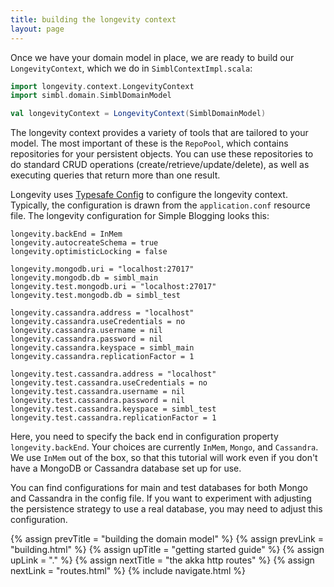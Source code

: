 ```yaml
---
title: building the longevity context
layout: page
---
```


Once we have your domain model in place, we are ready to build our
`LongevityContext`, which we do in `SimblContextImpl.scala`:

```scala
import longevity.context.LongevityContext
import simbl.domain.SimblDomainModel

val longevityContext = LongevityContext(SimblDomainModel)
```

The longevity context provides a variety of tools that are tailored to
your model. The most important of these is the `RepoPool`, which
contains repositories for your persistent objects. You can use these
repositories to do standard CRUD operations
(create/retrieve/update/delete), as well as executing queries that
return more than one result.

Longevity uses [Typesafe
Config](https://github.com/typesafehub/config) to configure the
longevity context. Typically, the configuration is drawn from the
`application.conf` resource file. The longevity configuration for
Simple Blogging looks this:

```prop
longevity.backEnd = InMem
longevity.autocreateSchema = true
longevity.optimisticLocking = false

longevity.mongodb.uri = "localhost:27017"
longevity.mongodb.db = simbl_main
longevity.test.mongodb.uri = "localhost:27017"
longevity.test.mongodb.db = simbl_test

longevity.cassandra.address = "localhost"
longevity.cassandra.useCredentials = no
longevity.cassandra.username = nil
longevity.cassandra.password = nil
longevity.cassandra.keyspace = simbl_main
longevity.cassandra.replicationFactor = 1

longevity.test.cassandra.address = "localhost"
longevity.test.cassandra.useCredentials = no
longevity.test.cassandra.username = nil
longevity.test.cassandra.password = nil
longevity.test.cassandra.keyspace = simbl_test
longevity.test.cassandra.replicationFactor = 1
```

Here, you need to specify the back end in configuration property
`longevity.backEnd`. Your choices are currently `InMem`, `Mongo`, and
`Cassandra`. We use `InMem` out of the box, so that this tutorial will
work even if you don't have a MongoDB or Cassandra database set up for
use.

You can find configurations for main and test databases for both Mongo
and Cassandra in the config file. If you want to experiment with
adjusting the persistence strategy to use a real database, you may
need to adjust this configuration.

{% assign prevTitle = "building the domain model" %}
{% assign prevLink  = "building.html" %}
{% assign upTitle   = "getting started guide" %}
{% assign upLink    = "." %}
{% assign nextTitle = "the akka http routes" %}
{% assign nextLink  = "routes.html" %}
{% include navigate.html %}
